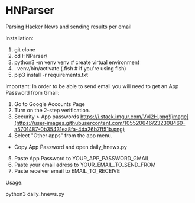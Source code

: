 # HNParser
Parsing Hacker News and sending results per email

Installation:
1. git clone
2. cd HNParser/
3. python3 -m venv venv # create virtual environment
4. . venv/bin/activate (.fish # if you're using fish)
5. pip3 install -r requirements.txt


Important: In order to be able to send email you will need to get an App Password from Gmail:
1. Go to Google Accounts Page
2. Turn on the 2-step verification.
3. Security > App passwords https://i.stack.imgur.com/Vvl2H.png![image](https://user-images.githubusercontent.com/105520646/232308460-a5701487-0b35431ea8fa-4da26b7ff51b.png)
4. Select "Other apps" from the app menu.
- Copy App Password and open daily_hnews.py
5. Paste App Password to YOUR_APP_PASSWORD_GMAIL
6. Paste your email adress to YOUR_EMAIL_TO_SEND_FROM
7. Paste receiver email to EMAIL_TO_RECEIVE

Usage:

python3 daily_hnews.py
